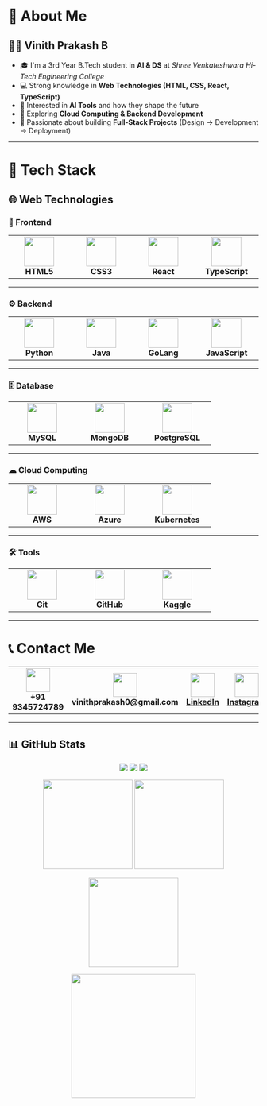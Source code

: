 # 👋 About Me  

## 🧑‍💻 **Vinith Prakash B**  

- 🎓 I'm a 3rd Year B.Tech student in **AI & DS** at *Shree Venkateshwara Hi-Tech Engineering College*  
- 💻 Strong knowledge in **Web Technologies (HTML, CSS, React, TypeScript)**  
- 🤖 Interested in **AI Tools** and how they shape the future  
- 🌱 Exploring **Cloud Computing & Backend Development**  
- 🚀 Passionate about building **Full-Stack Projects** (Design → Development → Deployment)  

---

# 🚀 Tech Stack  

## 🌐 Web Technologies  

### 🎨 Frontend  
<div align="center">

<table>
  <tr>
    <td align="center" width="120">
      <img src="https://cdn.jsdelivr.net/gh/devicons/devicon/icons/html5/html5-original.svg" width="60" height="60"/><br/>
      <b>HTML5</b>
    </td>
    <td align="center" width="120">
      <img src="https://cdn.jsdelivr.net/gh/devicons/devicon/icons/css3/css3-original.svg" width="60" height="60"/><br/>
      <b>CSS3</b>
    </td>
    <td align="center" width="120">
      <img src="https://cdn.jsdelivr.net/gh/devicons/devicon/icons/react/react-original.svg" width="60" height="60"/><br/>
      <b>React</b>
    </td>
    <td align="center" width="120">
      <img src="https://cdn.jsdelivr.net/gh/devicons/devicon/icons/typescript/typescript-original.svg" width="60" height="60"/><br/>
      <b>TypeScript</b>
    </td>
  </tr>
</table>

</div>

---

### ⚙ Backend  
<div align="center">

<table>
  <tr>
    <td align="center" width="120">
      <img src="https://cdn.jsdelivr.net/gh/devicons/devicon/icons/python/python-original.svg" width="60" height="60"/><br/>
      <b>Python</b>
    </td>
    <td align="center" width="120">
      <img src="https://cdn.jsdelivr.net/gh/devicons/devicon/icons/java/java-original.svg" width="60" height="60"/><br/>
      <b>Java</b>
    </td>
    <td align="center" width="120">
      <img src="https://cdn.jsdelivr.net/gh/devicons/devicon/icons/go/go-original.svg" width="60" height="60"/><br/>
      <b>GoLang</b>
    </td>
    <td align="center" width="120">
      <img src="https://cdn.jsdelivr.net/gh/devicons/devicon/icons/javascript/javascript-original.svg" width="60" height="60"/><br/>
      <b>JavaScript</b>
    </td>
  </tr>
</table>

</div>

---

### 🗄️ Database  
<div align="center">

<table>
  <tr>
    <td align="center" width="120">
      <img src="https://cdn.jsdelivr.net/gh/devicons/devicon/icons/mysql/mysql-original.svg" width="60" height="60"/><br/>
      <b>MySQL</b>
    </td>
    <td align="center" width="120">
      <img src="https://cdn.jsdelivr.net/gh/devicons/devicon/icons/mongodb/mongodb-original.svg" width="60" height="60"/><br/>
      <b>MongoDB</b>
    </td>
    <td align="center" width="120">
      <img src="https://cdn.jsdelivr.net/gh/devicons/devicon/icons/postgresql/postgresql-original.svg" width="60" height="60"/><br/>
      <b>PostgreSQL</b>
    </td>
  </tr>
</table>

</div>

---

### ☁ Cloud Computing  
<div align="center">

<table>
  <tr>
    <td align="center" width="120">
      <img src="https://www.bing.com/th/id/OIP.kLxGwQM5jEi8qGapSqcIxAHaHa?w=217&h=211&c=8&rs=1&qlt=90&o=6&dpr=1.2&pid=3.1&rm=2" width="60" height="60"/><br/>
      <b>AWS</b>
    </td>
    <td align="center" width="120">
      <img src="https://cdn.jsdelivr.net/gh/devicons/devicon/icons/azure/azure-original.svg" width="60" height="60"/><br/>
      <b>Azure</b>
    </td>
    <td align="center" width="120">
      <img src="https://cdn.jsdelivr.net/gh/devicons/devicon/icons/kubernetes/kubernetes-plain.svg" width="60" height="60"/><br/>
      <b>Kubernetes</b>
    </td>
  </tr>
</table>

</div>

---

### 🛠 Tools  
<div align="center">

<table>
  <tr>
    <td align="center" width="120">
      <img src="https://cdn.jsdelivr.net/gh/devicons/devicon/icons/git/git-original.svg" width="60" height="60"/><br/>
      <b>Git</b>
    </td>
    <td align="center" width="120">
      <img src="https://ts1.explicit.bing.net/th?id=OIP.fqZ9-PPqcG_cm0k3JfoINQHaEK&pid=15.1" width="60" height="60"/><br/>
      <b>GitHub</b>
    </td>
    <td align="center" width="120">
      <img src="https://cdn.iconscout.com/icon/free/png-512/free-kaggle-3628927-3030165.png" width="60" height="60"/><br/>
      <b>Kaggle</b>
    </td>
  </tr>
</table>

</div>

---

# 📞 Contact Me  
<div align="center">

<table>
  <tr>
    <td align="center" width="120">
      <img src="https://cdn-icons-png.flaticon.com/512/724/724664.png" width="48" height="48"/><br/>
      <b>+91 9345724789</b>
    </td>
    <td align="center" width="120">
      <img src="https://cdn-icons-png.flaticon.com/512/732/732200.png" width="48" height="48"/><br/>
      <b>vinithprakash0@gmail.com</b>
    </td>
    <td align="center" width="120">
      <a href="https://www.linkedin.com/in/vinith-prakash-75233b31a" target="_blank">
        <img src="https://cdn.jsdelivr.net/gh/devicons/devicon/icons/linkedin/linkedin-original.svg" width="48" height="48"/><br/>
        <b>LinkedIn</b>
      </a>
    </td>
    <td align="center" width="120">
      <a href="https://www.instagram.com/vinith._.21?igsh=dTNzNDg3YjZhNjZj" target="_blank">
        <img src="https://cdn-icons-png.flaticon.com/512/2111/2111463.png" width="48" height="48"/><br/>
        <b>Instagram</b>
      </a>
    </td>
  </tr>
</table>

</div>

---

## 📊 GitHub Stats  

<p align="center">
  <img src="https://komarev.com/ghpvc/?username=vinithprakash&label=Profile%20Views&color=green&style=for-the-badge"/>
  <img src="https://img.shields.io/github/followers/vinithprakash?label=Followers&style=for-the-badge&color=blue"/>
  <img src="https://img.shields.io/github/stars/vinithprakash?label=Stars&style=for-the-badge&color=orange"/>
</p>

<p align="center">
  <img src="https://github-readme-stats.vercel.app/api?username=vinithprakash&show_icons=true&theme=transparent&hide_border=true&bg_color=0d1117,161b22,0d1117" height="180em"/>
  <img src="https://github-readme-stats.vercel.app/api/top-langs/?username=vinithprakash&layout=compact&theme=transparent&hide_border=true&bg_color=0d1117,161b22,0d1117" height="180em"/>
</p>

<p align="center">
  <img src="https://github-readme-streak-stats.herokuapp.com/?user=vinithprakash&theme=transparent&hide_border=true&bg_color=0d1117,161b22,0d1117" height="180em"/>
</p>

<p align="center">
  <img src="https://github-readme-activity-graph.vercel.app/graph?username=vinithprakash&theme=react-dark&bg_color=0d1117&hide_border=true&line=38bdae&color=38bdae" height="250em"/>
</p>
